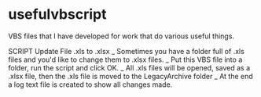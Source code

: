 # usefulvbscript

VBS files that I have developed for work that do various useful things.

SCRIPT Update File .xls to .xlsx
_ Sometimes you have a folder full of .xls files and you'd like to change them to .xlsx files.
_ Put this VBS file into a folder, run the script and click OK.
_ All .xls files will be opened, saved as a .xlsx file, then the .xls file is moved to the LegacyArchive folder
_ At the end a log text file is created to show all changes made.
